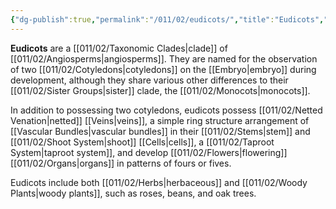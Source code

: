 ```yaml
---
{"dg-publish":true,"permalink":"/011/02/eudicots/","title":"Eudicots","tags":["BIOL412"],"created":"2024-09-26T13:45:04.083-07:00","updated":"2024-09-26T15:17:51.120-07:00"}
---
```


**Eudicots** are a [[011/02/Taxonomic Clades\|clade]] of [[011/02/Angiosperms\|angiosperms]]. They are named for the observation of two [[011/02/Cotyledons\|cotyledons]] on the [[Embryo\|embryo]] during development, although they share various other differences to their [[011/02/Sister Groups\|sister]] clade, the [[011/02/Monocots\|monocots]].

In addition to possessing two cotyledons, eudicots possess [[011/02/Netted Venation\|netted]] [[Veins\|veins]], a simple ring structure arrangement of [[Vascular Bundles\|vascular bundles]] in their [[011/02/Stems\|stem]] and [[011/02/Shoot System\|shoot]] [[Cells\|cells]], a [[011/02/Taproot System\|taproot system]], and develop [[011/02/Flowers\|flowering]] [[011/02/Organs\|organs]] in patterns of fours or fives.

Eudicots include both [[011/02/Herbs\|herbaceous]] and [[011/02/Woody Plants\|woody plants]], such as roses, beans, and oak trees.